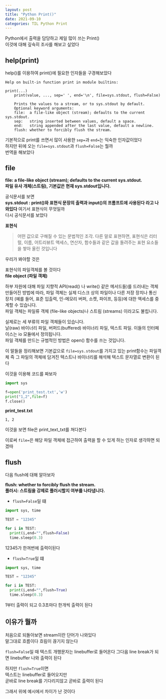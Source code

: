 ```yaml
---
layout: post
title: "Python Print()"
date: 2021-09-10
categories: TIL Python Print
---
```


Python에서 출력을 담당하고 제일 많이 쓰는 Print()  
이것에 대해 깊숙히 조사를 해보고 싶었다

## help(print)

help()를 이용하여 print()에 필요한 인자들을 구경해보았다

```
Help on built-in function print in module builtins:

print(...)
    print(value, ..., sep=' ', end='\n', file=sys.stdout, flush=False)

    Prints the values to a stream, or to sys.stdout by default.
    Optional keyword arguments:
    file:  a file-like object (stream); defaults to the current sys.stdout.
    sep:   string inserted between values, default a space.
    end:   string appended after the last value, default a newline.
    flush: whether to forcibly flush the stream.
```

기본적으로 print를 쓰면서 많이 사용한 `sep=`과 `end=`는 익숙한 인자값이었다  
하지만 뒤에 오는 `file=sys.stdout`과 `flush=False`는 뭘까  
번역을 해보았다

## file

**file: a file-like object (stream); defaults to the current sys.stdout.**  
**파일 유사 개체(스트림), 기본값은 현재 sys.stdout입니다.**

공식문서를 보면  
**sys.stdout : print()와 표현식 문장의 출력과 input()의 프롬프트에 사용된다 라고 나와있다**
여기서 표현식이 무엇일까  
다시 공식문서를 보았다

**표현식**

> 어떤 값으로 구해질 수 있는 문법적인 조각. 다른 말로 표현하면,
> 표현식은 리터럴, 이름, 어트리뷰트 액세스, 연산자, 함수들과 같은 값을 돌려주는 표현 요소들을 쌓아 올린 것입니다

우리가 봐야할 것은

표현식의 파일객체를 볼 것이다  
**file object (파일 객체)**

하부 자원에 대해 파일 지향적 API(read() 나 write() 같은 메서드들)를 드러내는 객체  
만들어진 방법에 따라, 파일 객체는 실제 디스크 상의 파일이나 다른 저장 장치나 통신 장치 (예를 들어, 표준 입출력, 인-메모리 버퍼, 소켓, 파이프, 등등)에 대한 액세스를 중계할 수 있습니다.  
파일 객체는 파일류 객체 (file-like objects)나 스트림 (streams) 이라고도 불립니다.

실제로는 세 부류의 파일 객체들이 있습니다.  
날(raw) 바이너리 파일, 버퍼드(buffered) 바이너리 파일, 텍스트 파일. 이들의 인터페이스는 io 모듈에서 정의됩니다.  
파일 객체를 만드는 규범적인 방법은 open() 함수를 쓰는 것입니다.

이 말들을 정리해보면 기본값으로 `file=sys.stdout`를 가지고 있는 print함수는 파일객체 즉 그 파일의 객체에 담겨진 텍스트나 바이너리를 해석해 텍스트 문자열로 변환이 된다

이것을 이용해 코드를 짜보자

```python
import sys

f=open('print_test.txt','w')
print("1,2",file=f)
f.close()
```

**print_test.txt**

```
1, 2
```

이것을 보면 file은 print_text_txt를 쳐다본다

이로써 `file=`은 해당 파일 객체에 접근하여 출력을 할 수 있게 하는 인자로 생각하면 되겠따

## flush

다음 flush에 대해 알아보자

**flush: whether to forcibly flush the stream.**  
**플러시: 스트림을 강제로 플러시할지 여부를 나타냅니다.**

- `flush=False`일 떄

```python
import sys, time

TEST = "12345"

for i in TEST:
  print(i,end="",flush=False)
  time.sleep(0.3)
```

12345가 한꺼번에 출력이된다

- `flush=True`일 떄

```python
import sys, time

TEST = "12345"

for i in TEST:
  print(i,end="",flush=True)
  time.sleep(0.3)
```

1부터 출력이 되고 0.3초마다 한개씩 출력이 된다

## 이유가 뭘까

처음으로 되돌아보면 stream이란 단어가 나와있다  
말그대로 흐름이다 흐림이 끊기지 않는다

`flush=False`일 때
텍스트 개행문자는 linebuffer로 들어온다
그다음 line break가 되면 linebuffer 나와 출력이 된다

하지만 `flush=True`이면  
텍스트는 linebuffer로 들어오지만  
곧바로 line break를 기다리지않고 곧바로 출력이 된다

그래서 위에 예시에서 차이가 난 것이다
